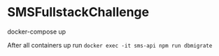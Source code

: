 # SMSFullstackChallenge

docker-compose up

After all containers up run 
`docker exec -it sms-api npm run dbmigrate`